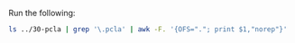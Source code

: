 Run the following:
```bash
ls ../30-pcla | grep '\.pcla' | awk -F. '{OFS="."; print $1,"norep"}' | xargs make
```
